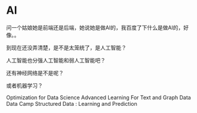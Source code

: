 # AI
问一个姑娘她是前端还是后端，她说她是做AI的，我百度了下什么是做AI的，好像。。


到现在还没弄清楚，是不是太笼统了，是人工智能？


人工智能也分强人工智能和弱人工智能吧？


还有神经网络是不是呢？


或者机器学习？

Optimization for Data Science
Advanced Learning For Text and Graph Data
Data Camp
Structured Data : Learning and Prediction
